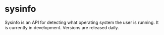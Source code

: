 # sysinfo
Sysinfo is an API for detecting what operating system the user is running. It is currently in development.
Versions are released daily.
